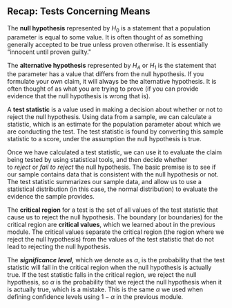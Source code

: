 ## Recap: Tests Concerning Means

The **null hypothesis** represented by $H_{0}$ is a statement that a population parameter is equal to some value. It is often thought of as something generally accepted to be true unless proven otherwise. It is essentially “innocent until proven guilty."

The **alternative hypothesis** represented by $H_{A}$ or $H_{1}$ is the statement that the parameter has a value that differs from the null hypothesis. If you formulate your own claim, it will always be the alternative hypothesis. It is often thought of as what you are trying to prove (if you can provide evidence that the null hypothesis is wrong that is).

A **test statistic** is a value used in making a decision about whether or not to reject the null hypothesis. Using data from a sample, we can calculate a statistic, which is an estimate for the population parameter about which we are conducting the test. The test statistic is found by converting this sample statistic to a score, under the assumption the null hypothesis is true.

Once we have calculated a test statistic, we can use it to evaluate the claim being tested by using statistical tools, and then decide whether to _reject_ or _fail to reject_ the null hypothesis. The basic premise is to see if our sample contains data that is consistent with the null hypothesis or not. The test statistic summarizes our sample data, and allow us to use a statistical distribution (in this case, the normal distribution) to evaluate the evidence the sample provides.

The **critical region** for a test is the set of all values of the test statistic that cause us to reject the null hypothesis. The boundary (or boundaries) for the critical region are **critical values**, which we learned about in the previous module. The critical values separate the critical region (the region where we reject the null hypothesis) from the values of the test statistic that do not lead to rejecting the null hypothesis.

The **_significance level,_** which we denote as $\alpha$, is the probability that the test statistic will fall in the critical region when the null hypothesis is actually true. If the test statistic falls in the critical region, we reject the null hypothesis, so $\alpha$ is the probability that we reject the null hypothesis when it is actually true, which is a mistake. This is the same $\alpha$ we used when defining confidence levels using $1-\alpha$ in the previous module.

Another tool we can use to evaluate the test statistic is the $p$-value. The **_$p$-value_** is the probability of getting a value of the test statistic that is at least as extreme as the one representing the sample data, assuming that the null hypothesis is true. The $p$-value is the probability of getting that particular value of the test statistic or something even further away from the center of the sampling distribution, that is, a test statistic that supports the null hypothesis even less!

- - -

## Traditional Method
### Steps to Conduct a Traditional Method Hypothesis Test

1. State the null and alternative hypotheses.
2. Determine the fixed significance level, $\alpha$, of the test (as a student this will typically be given to you - as a researcher you would set $\alpha$ based on how much error you are willing to accept).
3. Choose and calculate the appropriate test statistic. Establish the critical region and critical value(s) based on $\alpha$.
4. Make the statistical decision - if the test statistic falls in the critical region, _reject_ $H_{0}$; if the test statistic does not fall in the critical region, _fail to reject_ $H_{0}$.
5. State conclusions.

### Recap: Making the Decision using the Traditional (Critical Region) Method

Uses the significance level $\alpha$:

If the statistic falls _within_ the critical region, _reject_ $H_{0}$. In this case, the test statistic is farther away from the center than critical value, so it is outside of the range of values that support the null hypothesis.

If the test statistic falls _outside_ the critical region, _fail to reject_ $H_{0}$.

- - -

## $p$-value Method

### Steps to Conduct a $p$-value Method Hypothesis Test

1. State the null and alternative hypotheses.
2. Choose and calculate an appropriate test statistic.
3. Calculate a test statistic.
4. Compute the $p$-value based on the value of the test statistic and appropriate sampling distribution.
5. Make a statistical decision by comparing the $p$-value to the significance level of the test.
6. State conclusions.

### Recap: Making the Decision using the $p$-value Method

Uses the significance level $\alpha$:

**If $p$-value $<\alpha$, _reject_ $H_{0}$:**

This means that the probability of getting a test statistic equal to the one we go, or even farther away from the center of the curve is very small, where "small" is defined by the significance level; therefore, by the rare event rule, we determine that the null is false, and reject it.

**If $p$-value $>\alpha$, _fail to reject_ $H_{0}$:**

This means that the probability of getting a test statistic equal to the one we got, or even farther away from the center of the curve is not small enough to be considered rare when compared to the significance level; therefore, we don't have enough evidence to determine that the null is false.

- - -

## Confidence Interval Method

### Steps to Conduct a Confidence Interval Method Hypothesis Test

1. State the null and alternative hypotheses
2. Choose and calculate an appropriate confidence interval
3. Make a statistical decision by comparing the computed confidence interval to the hypotheses
4. State conclusions

### Recap: Making the Decision using the Confidence Interval Method

If a confidence interval for a population parameter does not contain the value in the null hypothesis, then we reject the null hypothesis. The confidence interval contains the most likely values of the parameter, so if the value in the null hypothesis is not contained, then it is unlikely.

If the confidence interval contains the value of the population parameter in the null hypothesis, then we fail to reject the null hypothesis.

